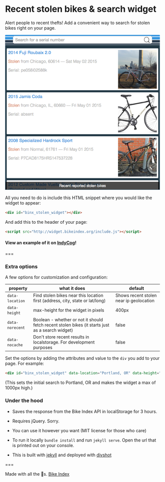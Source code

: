 # Recent stolen bikes & search widget

Alert people to recent thefts! Add a convenient way to search for stolen bikes right on your page.

![Example widget display](readme_example.png)

All you need to do is include this HTML snippet where you would like the widget to appear:

```html
<div id="binx_stolen_widget"></div>
```

And add this to the header of your page:

```html
<script src="http://widget.bikeindex.org/include.js"></script>
```

#### View an example of it on [IndyCog](http://indycog.org/stolenbikes)!

===

### Extra options

A few options for customization and configuration:

| property | what it does | default |
| -------- | ------------ | ------------- |
| `data-location` | Find stolen bikes near this location first (address, city, state or lat/long) | Shows recent stolen near ip geolocation |
| `data-height` | max-height for the widget in pixels | 400px |
| `data-norecent` | Boolean - whether or not it should fetch recent stolen bikes (it starts just as a search widget) | false |
| `data-nocache` | Don't store recent results in localstorage. For development purposes | false |

Set the options by adding the attributes and value to the `div` you add to your page. For example:

```html
<div id="binx_stolen_widget" data-location="Portland, OR" data-height="1000"></div>
```

(This sets the initial search to Portland, OR and makes the widget a max of 1000px high.)



### Under the hood

- Saves the response from the Bike Index API in localStorage for 3 hours.

- Requires jQuery. Sorry.

- You can use it however you want (MIT license for those who care)

- To run it locally `bundle install` and run `jekyll serve`. Open the url that is printed out on your console.

- This is built with [jekyll](http://jekyllrb.com) and deployed with [divshot](https://divshot.com)

===

Made with all the :doughnut:s. [Bike Index](https://bikeindex.org)